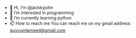 - 👋 Hi, I’m @jackkyjohn
- 👀 I’m interested in programming
- 🌱 I’m currently learning python
- 📫 How to reach me You can reach me on my gmail address: quyyumlameed@gmail.com

<!---
jackkyjohn/jackkyjohn is a ✨ special ✨ repository because its `README.md` (this file) appears on your GitHub profile.
You can click the Preview link to take a look at your changes.
--->
